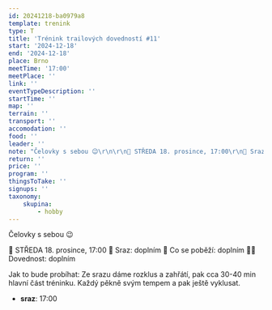```yaml
---
id: 20241218-ba0979a8
template: trenink
type: T
title: 'Trénink trailových dovedností #11'
start: '2024-12-18'
end: '2024-12-18'
place: Brno
meetTime: '17:00'
meetPlace: ''
link: ''
eventTypeDescription: ''
startTime: ''
map: ''
terrain: ''
transport: ''
accomodation: ''
food: ''
leader: ''
note: "Čelovky s sebou 😉\r\n\r\n📆 STŘEDA 18. prosince, 17:00\r\n📍 Sraz: doplním\r\n👟 Co se poběží: doplním\r\n💪🏼 Dovednost: doplním\r\n\r\nJak to bude probíhat:\r\nZe srazu dáme rozklus a zahřátí, pak cca 30-40 min hlavní část tréninku. Každý pěkně svým tempem a pak ještě vyklusat."
return: ''
price: ''
program: ''
thingsToTake: ''
signups: ''
taxonomy:
    skupina:
        - hobby
---
```


Čelovky s sebou 😉

📆 STŘEDA 18. prosince, 17:00
📍 Sraz: doplním
👟 Co se poběží: doplním
💪🏼 Dovednost: doplním

Jak to bude probíhat:
Ze srazu dáme rozklus a zahřátí, pak cca 30-40 min hlavní část tréninku. Každý pěkně svým tempem a pak ještě vyklusat.
* **sraz**: 17:00
